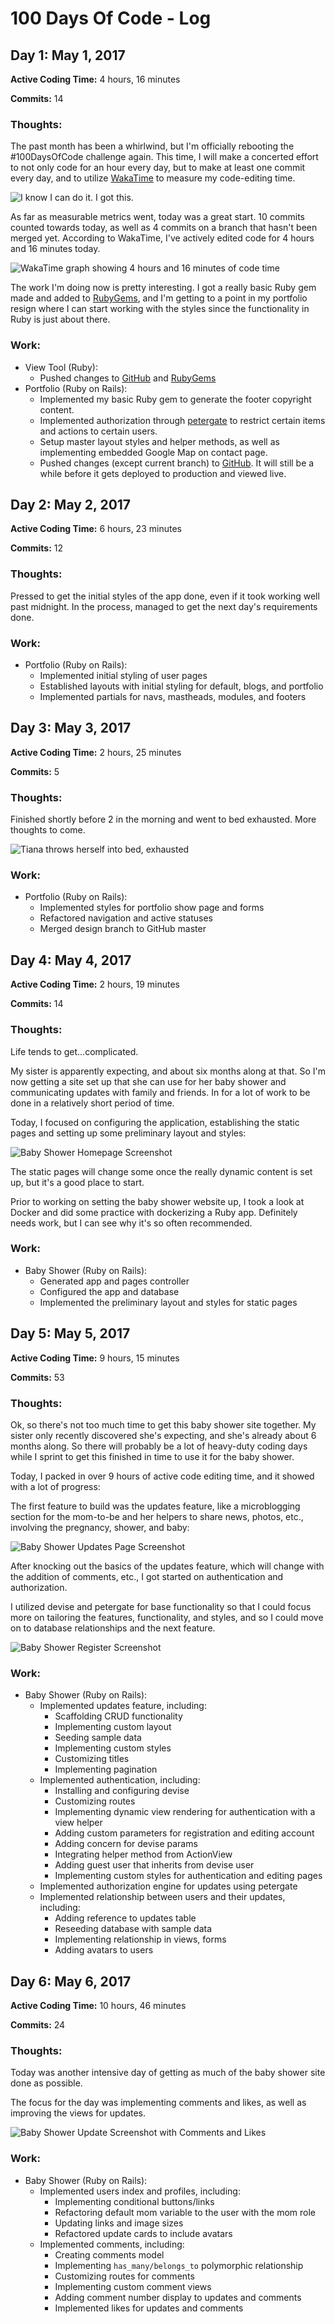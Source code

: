 # 100 Days Of Code - Log

## Day 1: May 1, 2017

**Active Coding Time:** 4 hours, 16 minutes

**Commits:** 14

### Thoughts: 
The past month has been a whirlwind, but I'm officially rebooting the #100DaysOfCode challenge again. This time, I will make a concerted effort to not only code for an hour every day, but to make at least one commit every day, and to utilize [WakaTime](https://wakatime.com) to measure my code-editing time.

![I know I can do it. I got this.](https://media.giphy.com/media/26FL4BaDc1lgVpg52/giphy.gif)

As far as measurable metrics went, today was a great start. 10 commits counted towards today, as well as 4 commits on a branch that hasn't been merged yet. According to WakaTime, I've actively edited code for 4 hours and 16 minutes today.

![WakaTime graph showing 4 hours and 16 minutes of code time](./assets/Screenshot_from_2017-05-01_23-57-05.png)

The work I'm doing now is pretty interesting. I got a really basic Ruby gem made and added to [RubyGems](https://rubygems.org/gems/chznbaum_view_tool), and I'm getting to a point in my portfolio resign where I can start working with the styles since the functionality in Ruby is just about there.

### Work:
* View Tool (Ruby):
  * Pushed changes to [GitHub](https://github.com/chznbaum/chznbaum_view_tool) and [RubyGems](https://rubygems.org/gems/chznbaum_view_tool)
* Portfolio (Ruby on Rails):
  * Implemented my basic Ruby gem to generate the footer copyright content.
  * Implemented authorization through [petergate](https://rubygems.org/gems/petergate) to restrict certain items and actions to certain users.
  * Setup master layout styles and helper methods, as well as implementing embedded Google Map on contact page.
  * Pushed changes (except current branch) to [GitHub](https://github.com/chznbaum/rails-portfolio). It will still be a while before it gets deployed to production and viewed live.

## Day 2: May 2, 2017

**Active Coding Time:** 6 hours, 23 minutes

**Commits:** 12

### Thoughts: 
Pressed to get the initial styles of the app done, even if it took working well past midnight. In the process, managed to get the next day's requirements done.

### Work:
* Portfolio (Ruby on Rails):
  * Implemented initial styling of user pages
  * Established layouts with initial styling for default, blogs, and portfolio
  * Implemented partials for navs, mastheads, modules, and footers

## Day 3: May 3, 2017

**Active Coding Time:** 2 hours, 25 minutes

**Commits:** 5

### Thoughts: 
Finished shortly before 2 in the morning and went to bed exhausted. More thoughts to come.

![Tiana throws herself into bed, exhausted](https://media.giphy.com/media/YjGiwRWIMkxvq/giphy.gif)

### Work:
* Portfolio (Ruby on Rails):
  * Implemented styles for portfolio show page and forms
  * Refactored navigation and active statuses
  * Merged design branch to GitHub master

## Day 4: May 4, 2017

**Active Coding Time:** 2 hours, 19 minutes

**Commits:** 14

### Thoughts: 
Life tends to get...complicated.

My sister is apparently expecting, and about six months along at that. So I'm now getting a site set up that she can use for her baby shower and communicating updates with family and friends. In for a lot of work to be done in a relatively short period of time.

Today, I focused on configuring the application, establishing the static pages and setting up some preliminary layout and styles:

![Baby Shower Homepage Screenshot](./assets/Screenshot_from_2017-05-05_00-46-27.png)

The static pages will change some once the really dynamic content is set up, but it's a good place to start.

Prior to working on setting the baby shower website up, I took a look at Docker and did some practice with dockerizing a Ruby app. Definitely needs work, but I can see why it's so often recommended.

### Work:
* Baby Shower (Ruby on Rails):
  * Generated app and pages controller
  * Configured the app and database
  * Implemented the preliminary layout and styles for static pages

## Day 5: May 5, 2017

**Active Coding Time:** 9 hours, 15 minutes

**Commits:** 53

### Thoughts:
Ok, so there's not too much time to get this baby shower site together. My sister only recently discovered she's expecting, and she's already about 6 months along. So there will probably be a lot of heavy-duty coding days while I sprint to get this finished in time to use it for the baby shower.

Today, I packed in over 9 hours of active code editing time, and it showed with a lot of progress:

The first feature to build was the updates feature, like a microblogging section for the mom-to-be and her helpers to share news, photos, etc., involving the pregnancy, shower, and baby:

![Baby Shower Updates Page Screenshot](./assets/Screen_Shot_2017-05-06_at_08.45.55-fullpage.png)

After knocking out the basics of the updates feature, which will change with the addition of comments, etc., I got started on authentication and authorization.

I utilized devise and petergate for base functionality so that I could focus more on tailoring the features, functionality, and styles, and so I could move on to database relationships and the next feature.

![Baby Shower Register Screenshot](./assets/Screenshot_from_2017-05-06_08-55-59.png)

### Work:
* Baby Shower (Ruby on Rails):
  * Implemented updates feature, including:
    * Scaffolding CRUD functionality
    * Implementing custom layout
    * Seeding sample data
    * Implementing custom styles
    * Customizing titles
    * Implementing pagination
  * Implemented authentication, including:
    * Installing and configuring devise
    * Customizing routes
    * Implementing dynamic view rendering for authentication with a view helper
    * Adding custom parameters for registration and editing account
    * Adding concern for devise params
    * Integrating helper method from ActionView
    * Adding guest user that inherits from devise user
    * Implementing custom styles for authentication and editing pages
  * Implemented authorization engine for updates using petergate
  * Implemented relationship between users and their updates, including:
    * Adding reference to updates table
    * Reseeding database with sample data
    * Implementing relationship in views, forms
    * Adding avatars to users

## Day 6: May 6, 2017

**Active Coding Time:** 10 hours, 46 minutes

**Commits:** 24

### Thoughts:
Today was another intensive day of getting as much of the baby shower site done as possible.

The focus for the day was implementing comments and likes, as well as improving the views for updates.

![Baby Shower Update Screenshot with Comments and Likes](./assets/Screen_Shot_2017-05-07_at_00.38.08-fullpage.png)

### Work:
* Baby Shower (Ruby on Rails):
  * Implemented users index and profiles, including:
    * Implementing conditional buttons/links
    * Refactoring default mom variable to the user with the mom role
    * Updating links and image sizes
    * Refactored update cards to include avatars
  * Implemented comments, including:
    * Creating comments model
    * Implementing `has_many/belongs_to` polymorphic relationship
    * Customizing routes for comments
    * Implementing custom comment views
    * Adding comment number display to updates and comments
    * Implemented likes for updates and comments